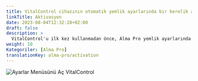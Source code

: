 ```yaml
---
title: VitalControl cihazının otomatik yemlik ayarlarında bir kerelik aktivasyonu
linkTitle: Aktivasyon
date: 2023-08-04T12:32:28+02:00
draft: false
description: >
  VitalControl'u ilk kez kullanmadan önce, Alma Pro yemlik ayarlarında bir kez etkinleştirmeniz gerekir.
weight: 10
Kategoriler: [Alma Pro]
translationKey: alma-pro/activation
---
```


![Ayarlar Menüsünü Aç VitalControl](../images/open-settings-vitalcontrol.png "Ayarlar menüsünü aç VitalControl")
